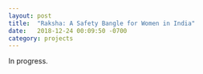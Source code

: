 ```yaml
---
layout: post
title:  "Raksha: A Safety Bangle for Women in India"
date:   2018-12-24 00:09:50 -0700
category: projects
---
```


In progress.